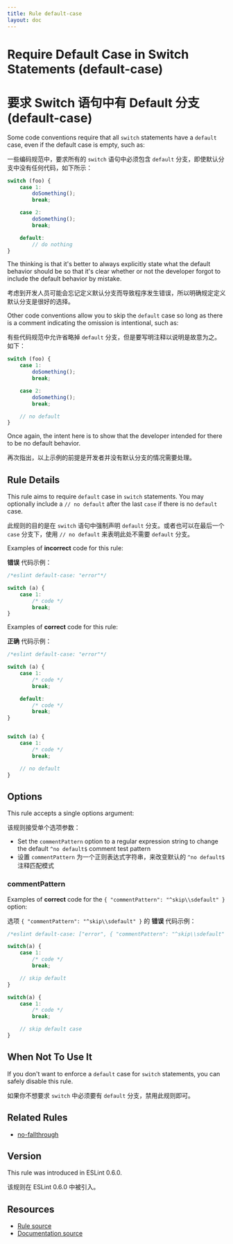 ```yaml
---
title: Rule default-case
layout: doc
---
```

<!-- Note: No pull requests accepted for this file. See README.md in the root directory for details. -->

# Require Default Case in Switch Statements (default-case)

# 要求 Switch 语句中有 Default 分支 (default-case)

Some code conventions require that all `switch` statements have a `default` case, even if the default case is empty, such as:

一些编码规范中，要求所有的 `switch` 语句中必须包含 `default` 分支，即使默认分支中没有任何代码，如下所示：

```js
switch (foo) {
    case 1:
        doSomething();
        break;

    case 2:
        doSomething();
        break;

    default:
        // do nothing
}
```

The thinking is that it's better to always explicitly state what the default behavior should be so that it's clear whether or not the developer forgot to include the default behavior by mistake.

考虑到开发人员可能会忘记定义默认分支而导致程序发生错误，所以明确规定定义默认分支是很好的选择。

Other code conventions allow you to skip the `default` case so long as there is a comment indicating the omission is intentional, such as:

有些代码规范中允许省略掉 `default` 分支，但是要写明注释以说明是故意为之。如下：

```js
switch (foo) {
    case 1:
        doSomething();
        break;

    case 2:
        doSomething();
        break;

    // no default
}
```

Once again, the intent here is to show that the developer intended for there to be no default behavior.

再次指出，以上示例的前提是开发者并没有默认分支的情况需要处理。

## Rule Details

This rule aims to require `default` case in `switch` statements. You may optionally include a `// no default` after the last `case` if there is no `default` case.

此规则的目的是在 `switch` 语句中强制声明 `default` 分支。或者也可以在最后一个 `case` 分支下，使用 `// no default` 来表明此处不需要 `default` 分支。

Examples of **incorrect** code for this rule:

**错误** 代码示例：


```js
/*eslint default-case: "error"*/

switch (a) {
    case 1:
        /* code */
        break;
}

```

Examples of **correct** code for this rule:

**正确** 代码示例：

```js
/*eslint default-case: "error"*/

switch (a) {
    case 1:
        /* code */
        break;

    default:
        /* code */
        break;
}


switch (a) {
    case 1:
        /* code */
        break;

    // no default
}

```

## Options

This rule accepts a single options argument:

该规则接受单个选项参数：

* Set the `commentPattern` option to a regular expression string to change the default `^no default$` comment test pattern
* 设置 `commentPattern` 为一个正则表达式字符串，来改变默认的 `^no default$` 注释匹配模式

### commentPattern

Examples of **correct** code for the `{ "commentPattern": "^skip\\sdefault" }` option:

选项 `{ "commentPattern": "^skip\\sdefault" }` 的 **错误** 代码示例：

```js
/*eslint default-case: ["error", { "commentPattern": "^skip\\sdefault" }]*/

switch(a) {
    case 1:
        /* code */
        break;

    // skip default
}

switch(a) {
    case 1:
        /* code */
        break;

    // skip default case
}
```

## When Not To Use It

If you don't want to enforce a `default` case for `switch` statements, you can safely disable this rule.

如果你不想要求 `switch` 中必须要有 `default` 分支，禁用此规则即可。

## Related Rules

* [no-fallthrough](no-fallthrough)

## Version

This rule was introduced in ESLint 0.6.0.

该规则在 ESLint 0.6.0 中被引入。

## Resources

* [Rule source](https://github.com/eslint/eslint/tree/master/lib/rules/default-case.js)
* [Documentation source](https://github.com/eslint/eslint/tree/master/docs/rules/default-case.md)
